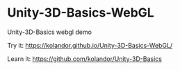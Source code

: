 # Unity-3D-Basics-WebGL
Unity-3D-Basics webgl demo

Try it: https://kolandor.github.io/Unity-3D-Basics-WebGL/

Learn it: https://github.com/kolandor/Unity-3D-Basics
